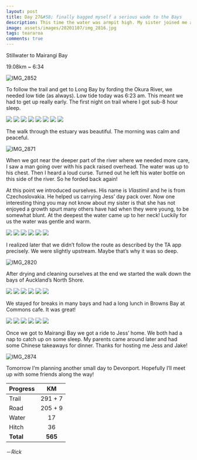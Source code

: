 ```yaml
---
layout: post
title: Day 27&#58; finally bagged myself a serious wade to the Bays
description: This time the water was armpit high. My sister joined me and walked to Mairangi Bay.
image: assets/images/20201107/img_2816.jpg
tags: teararoa
comments: true
---
```


Stillwater to Mairangi Bay

19.08km ~ 6:34

![IMG_2852](/assets/images/20201107/img_2852.jpg)

To follow the trail and get to Long Bay by fording the Okura River, we needed low tide (as always). Low tide today was 6:23 am. This meant we had to get up really early. The first night on trail where I got sub-8 hour sleep.

<div class="gallery" data-columns="2">
  <img src="/assets/images/20201107/img_2799.jpg">
  <img src="/assets/images/20201107/img_2800.jpg">
  <img src="/assets/images/20201107/img_2801.jpg">
  <img src="/assets/images/20201107/img_2804.jpg">
  <img src="/assets/images/20201107/img_2805.jpg">
  <img src="/assets/images/20201107/img_2808.jpg">
  <img src="/assets/images/20201107/img_2809.jpg">
  <img src="/assets/images/20201107/img_2810.jpg">
</div>

The walk through the estuary was beautiful. The morning was calm and peaceful.

![IMG_2871](/assets/images/20201107/img_2871.jpg)

When we got near the deeper part of the river where we needed more care, I saw a man going over with his pack raised overhead. The water was up to his chest. Then I heard a loud curse. Turned out he left his water bottle on this side of the river. So he forded back again!

At this point we introduced ourselves. His name is *Vlastimil* and he is from Czechoslovakia. He helped us carrying Jess’ day pack over. Now one interesting thing you may not know about my sister is that she has not enjoyed a growth spurt many others have had when they were young, to be somewhat blunt. At the deepest the water came up to her neck! Luckily for us the water was gentle and warm. 

<div class="gallery" data-columns="2">
  <img src="/assets/images/20201107/img_2812.jpg">
  <img src="/assets/images/20201107/img_2813.jpg">
  <img src="/assets/images/20201107/img_2815.jpg">
  <img src="/assets/images/20201107/img_2816.jpg">
  <img src="/assets/images/20201107/img_2817.jpg">
  <img src="/assets/images/20201107/img_2818.jpg">
</div>

I realized later that we didn’t follow the route as described by the TA app precisely. We were slightly upstream. Maybe that’s why it was so deep.

![IMG_2820](/assets/images/20201107/img_2820.jpg)

After drying and cleaning ourselves at the end we started the walk down the bays of Auckland’s North Shore.

<div class="gallery" data-columns="2">
  <img src="/assets/images/20201107/img_2826.jpg">
  <img src="/assets/images/20201107/img_2832.jpg">
  <img src="/assets/images/20201107/img_2834.jpg">
  <img src="/assets/images/20201107/img_2843.jpg">
  <img src="/assets/images/20201107/img_2849.jpg">
  <img src="/assets/images/20201107/img_2851.jpg">
</div>

We stayed for breaks in many bays and had a long lunch in Browns Bay at Commons cafe. It was great!

<div class="gallery" data-columns="2">
  <img src="/assets/images/20201107/img_2844.jpg">
  <img src="/assets/images/20201107/img_2846.jpg">
  <img src="/assets/images/20201107/img_2854.jpg">
  <img src="/assets/images/20201107/img_2856.jpg">
  <img src="/assets/images/20201107/img_2860.jpg">
  <img src="/assets/images/20201107/img_2862.jpg">
</div>

Once we got to Mairangi Bay we got a ride to Jess’ home. We both had a nap to catch up on some sleep. My parents came around later and had some Chinese takeaways for dinner. Thanks for hosting me Jess and Jake!

![IMG_2874](/assets/images/20201107/img_2874.jpg)

Tomorrow I’m planning another small day to Devonport. Hopefully I’ll meet up with some friends along the way!

| Progress | KM |
| ---- |:----:|
| Trail | 291 + 7 |
| Road | 205 + 9 |
| Water | 17 |
| Hitch | 36 |
| **Total** | **565** |

－_Rick_